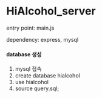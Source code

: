 # HiAlcohol_server

entry point: main.js

dependency: express, mysql


#### database 생성
1. mysql 접속
2. create database hialcohol
3. use hialcohol
4. source query.sql;
